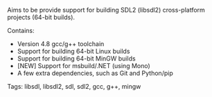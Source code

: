 Aims to be provide support for building SDL2 (libsdl2) cross-platform projects (64-bit builds).

Contains:

* Version 4.8 gcc/g++ toolchain
* Support for building 64-bit Linux builds
* Support for building 64-bit MinGW builds
* [NEW] Support for msbuild/.NET (using Mono)
* A few extra dependencies, such as Git and Python/pip

Tags: libsdl, libsdl2, sdl, sdl2, gcc, g++, mingw

